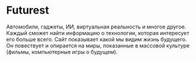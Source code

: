 # Futurest
Автомобили, гаджеты, ИИ, виртуальная реальность и многое другое. Каждый сможет найти информацию о технологии, которая интересует его больше всего. Сайт показывает какой мы видим жизнь будущего. Он повествует и опирается на миры, показанные в массовой культуре (фильмы, компьютерные игры о будущем).
